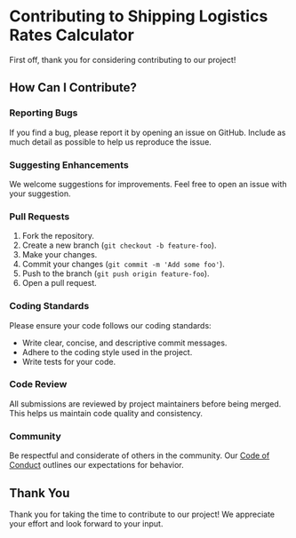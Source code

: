 # Contributing to Shipping Logistics Rates Calculator

First off, thank you for considering contributing to our project! 

## How Can I Contribute?

### Reporting Bugs

If you find a bug, please report it by opening an issue on GitHub. Include as much detail as possible to help us reproduce the issue.

### Suggesting Enhancements

We welcome suggestions for improvements. Feel free to open an issue with your suggestion.

### Pull Requests

1. Fork the repository.
2. Create a new branch (`git checkout -b feature-foo`).
3. Make your changes.
4. Commit your changes (`git commit -m 'Add some foo'`).
5. Push to the branch (`git push origin feature-foo`).
6. Open a pull request.

### Coding Standards

Please ensure your code follows our coding standards:

- Write clear, concise, and descriptive commit messages.
- Adhere to the coding style used in the project.
- Write tests for your code.

### Code Review

All submissions are reviewed by project maintainers before being merged. This helps us maintain code quality and consistency.

### Community

Be respectful and considerate of others in the community. Our [Code of Conduct](CODE_OF_CONDUCT.md) outlines our expectations for behavior.

## Thank You

Thank you for taking the time to contribute to our project! We appreciate your effort and look forward to your input.

